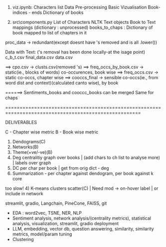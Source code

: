 
1) viz.ipynb:
Characters list
Data Pre-processing
Basic Vizualisation
Book-indices - ends
Dictionary of books
 
2) src\components.py
List of Characters
NLTK Text objects
Book to Text mappings (dictionary : unprocessed)
books_to_chaps : Dictionary of book mapped to list of chapters in it

proc_data -> redundant(except doesnt have 's removed and is all .lower())

Data with Text: ('s removal has been done locally-at the isage point)
c_b_t.csv
final_data.csv
data.csv

==> cpo.csv -> clusts.csv(removed 's)
==> freq_occs_by_book.csv -> static(ie., blocks of words) co-occurences, book wise
==> freq_occs.csv -> static co-occs, chapter wise
==> cooccs_final -> sensible co-occs(ie., from word dist and context)(calculated canto wise), by book

======> Sentiments_books and cooccc_books can be merged
Same for chaps

=====================================================================================================

DELIVERABLES

C - Chapter wise metric
B - Book wise metric

1) Dendograms(C)
2) Networks(B)
3) Theme(+ve/-ve)(B)
5) Deg centralitiy graph over books | (add chars to ch list to analyse more) | labels over graph
6) DC per char per book | get from orig dict - deg
7) Summarization - per chapter against dendogram, per book against k core



too slow!
4) K-means clusters scatter(C) | Need mod -> on-hover label | or include in network

streamlit, gradio, Langchain, PineCone, FAISS, git

- EDA : word2vec, TSNE, NER, NLP
- Sentiment analysis, network analysis/(centrality metrics), statistical analysis, visualization, streamlit, gradio deployment
- LLM, embedding, vector db, question answering, similarity, similarity metrics, model/param tuning
- Clustering